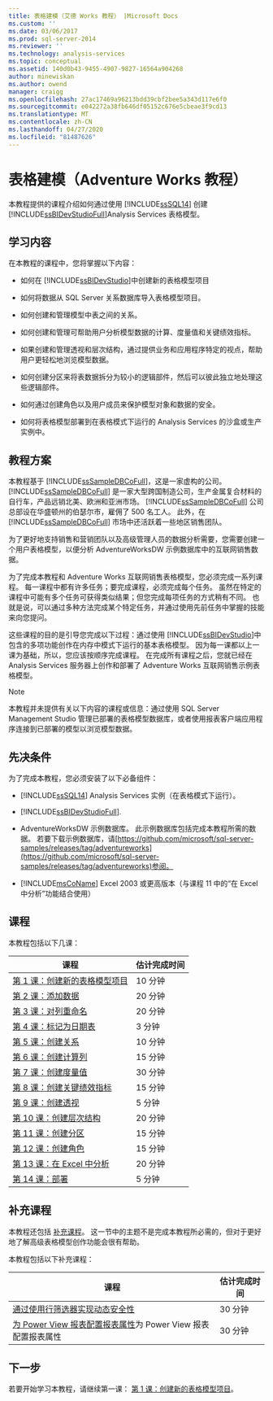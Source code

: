 ```yaml
---
title: 表格建模（艾德 Works 教程） |Microsoft Docs
ms.custom: ''
ms.date: 03/06/2017
ms.prod: sql-server-2014
ms.reviewer: ''
ms.technology: analysis-services
ms.topic: conceptual
ms.assetid: 140d0b43-9455-4907-9827-16564a904268
author: minewiskan
ms.author: owend
manager: craigg
ms.openlocfilehash: 27ac17469a96213bdd39cbf2bee5a343d117e6f0
ms.sourcegitcommit: e042272a38fb646df05152c676e5cbeae3f9cd13
ms.translationtype: MT
ms.contentlocale: zh-CN
ms.lasthandoff: 04/27/2020
ms.locfileid: "81487626"
---
```

# <a name="tabular-modeling-adventure-works-tutorial"></a>表格建模（Adventure Works 教程）
  本教程提供的课程介绍如何通过使用 [!INCLUDE[ssSQL14](../includes/sssql14-md.md)] 创建 [!INCLUDE[ssBIDevStudioFull](../includes/ssbidevstudiofull-md.md)]Analysis Services 表格模型。  
  
## <a name="what-you-will-learn"></a>学习内容  
 在本教程的课程中，您将掌握以下内容：  
  
-   如何在 [!INCLUDE[ssBIDevStudio](../includes/ssbidevstudio-md.md)]中创建新的表格模型项目  
  
-   如何将数据从 SQL Server 关系数据库导入表格模型项目。  
  
-   如何创建和管理模型中表之间的关系。  
  
-   如何创建和管理可帮助用户分析模型数据的计算、度量值和关键绩效指标。  
  
-   如果创建和管理透视和层次结构，通过提供业务和应用程序特定的视点，帮助用户更轻松地浏览模型数据。  
  
-   如何创建分区来将表数据拆分为较小的逻辑部件，然后可以彼此独立地处理这些逻辑部件。  
  
-   如何通过创建角色以及用户成员来保护模型对象和数据的安全。  
  
-   如何将表格模型部署到在表格模式下运行的 Analysis Services 的沙盒或生产实例中。  
  
## <a name="tutorial-scenario"></a>教程方案  
 本教程基于 [!INCLUDE[ssSampleDBCoFull](../includes/sssampledbcofull-md.md)]，这是一家虚构的公司。 [!INCLUDE[ssSampleDBCoFull](../includes/sssampledbcofull-md.md)] 是一家大型跨国制造公司，生产金属复合材料的自行车，产品远销北美、欧洲和亚洲市场。 [!INCLUDE[ssSampleDBCoFull](../includes/sssampledbcofull-md.md)] 公司总部设在华盛顿州的伯瑟尔市，雇佣了 500 名工人。 此外，在 [!INCLUDE[ssSampleDBCoFull](../includes/sssampledbcofull-md.md)] 市场中还活跃着一些地区销售团队。  
  
 为了更好地支持销售和营销团队以及高级管理人员的数据分析需要，您需要创建一个用户表格模型，以便分析 AdventureWorksDW 示例数据库中的互联网销售数据。  
  
 为了完成本教程和 Adventure Works 互联网销售表格模型，您必须完成一系列课程。 每一课程中都有许多任务；要完成课程，必须完成每个任务。 虽然在特定的课程中可能有多个任务可获得类似结果；但您完成每项任务的方式稍有不同。 也就是说，可以通过多种方法完成某个特定任务，并通过使用先前任务中掌握的技能来向您提问。  
  
 这些课程的目的是引导您完成以下过程：通过使用 [!INCLUDE[ssBIDevStudio](../includes/ssbidevstudio-md.md)]中包含的多项功能创作在内存中模式下运行的基本表格模型。 因为每一课都以上一课为基础，所以，您应该按顺序完成课程。 在完成所有课程之后，您就已经在 Analysis Services 服务器上创作和部署了 Adventure Works 互联网销售示例表格模型。  
  
> [!NOTE]  
>  本教程并未提供有关以下内容的课程或信息：通过使用 SQL Server Management Studio 管理已部署的表格模型数据库，或者使用报表客户端应用程序连接到已部署的模型以浏览模型数据。  
  
## <a name="prerequisites"></a>先决条件  
 为了完成本教程，您必须安装了以下必备组件：  
  
-   [!INCLUDE[ssSQL14](../includes/sssql14-md.md)] Analysis Services 实例（在表格模式下运行）。  
  
-   [!INCLUDE[ssBIDevStudioFull](../includes/ssbidevstudiofull-md.md)].  
  
-   AdventureWorksDW 示例数据库。 此示例数据库包括完成本教程所需的数据。 若要下载示例数据库，请[https://github.com/microsoft/sql-server-samples/releases/tag/adventureworks](https://github.com/microsoft/sql-server-samples/releases/tag/adventureworks)参阅。  
  
-   [!INCLUDE[msCoName](../includes/msconame-md.md)] Excel 2003 或更高版本（与课程 11 中的“在 Excel 中分析”功能结合使用）  
  
## <a name="lessons"></a>课程  
 本教程包括以下几课：  
  
|课程|估计完成时间|  
|------------|--------------------------------|  
|[第 1 课：创建新的表格模型项目](lesson-1-create-a-new-tabular-model-project.md)|10 分钟|  
|[第 2 课：添加数据](lesson-2-add-data.md)|20 分钟|  
|[第 3 课：对列重命名](rename-columns.md)|20 分钟|  
|[第 4 课：标记为日期表](lesson-3-mark-as-date-table.md)|3 分钟|  
|[第 5 课：创建关系](lesson-4-create-relationships.md)|10 分钟|  
|[第 6 课：创建计算列](lesson-5-create-calculated-columns.md)|15 分钟|  
|[第 7 课：创建度量值](lesson-6-create-measures.md)|30 分钟|  
|[第 8 课：创建关键绩效指标](lesson-7-create-key-performance-indicators.md)|15 分钟|  
|[第 9 课：创建透视](lesson-8-create-perspectives.md)|5 分钟|  
|[第 10 课：创建层次结构](lesson-9-create-hierarchies.md)|20 分钟|  
|[第 11 课：创建分区](lesson-10-create-partitions.md)|15 分钟|  
|[第 12 课：创建角色](lesson-11-create-roles.md)|15 分钟|  
|[第 13 课：在 Excel 中分析](lesson-12-analyze-in-excel.md)|20 分钟|  
|[第 14 课：部署](lesson-13-deploy.md)|5 分钟|  
  
## <a name="supplemental-lessons"></a>补充课程  
 本教程还包括 [补充课程](../tutorials/supplemental-lessons.md)。 这一节中的主题不是完成本教程所必需的，但对于更好地了解高级表格模型创作功能会很有帮助。  
  
 本教程包括以下补充课程：  
  
|课程|估计完成时间|  
|------------|--------------------------------|  
|[通过使用行筛选器实现动态安全性](../tutorials/implement-dynamic-security-by-using-row-filters.md)|30 分钟|  
|[为 Power View 报表配置报表属性](supplemental-lesson-configure-reporting-properties-for-power-view-reports.md)为 Power View 报表配置报表属性|30 分钟|  
  
## <a name="next-step"></a>下一步  
 若要开始学习本教程，请继续第一课： [第 1 课：创建新的表格模型项目](lesson-1-create-a-new-tabular-model-project.md)。  
  
  
